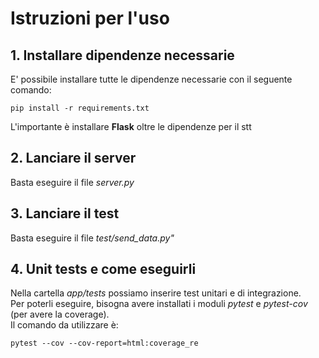 # Istruzioni per l'uso

## 1. Installare dipendenze necessarie

E' possibile installare tutte le dipendenze necessarie con il seguente comando:

```
pip install -r requirements.txt
```

L'importante è installare **Flask** oltre le dipendenze per il stt

## 2. Lanciare il server

Basta eseguire il file *server.py*

## 3. Lanciare il test

Basta eseguire il file *test/send_data.py"*

## 4. Unit tests e come eseguirli
Nella cartella *app/tests* possiamo inserire test unitari e di integrazione. <br>
Per poterli eseguire, bisogna avere installati i moduli *pytest* e *pytest-cov* (per avere la coverage).<br>
Il comando da utilizzare è:
```
pytest --cov --cov-report=html:coverage_re
```